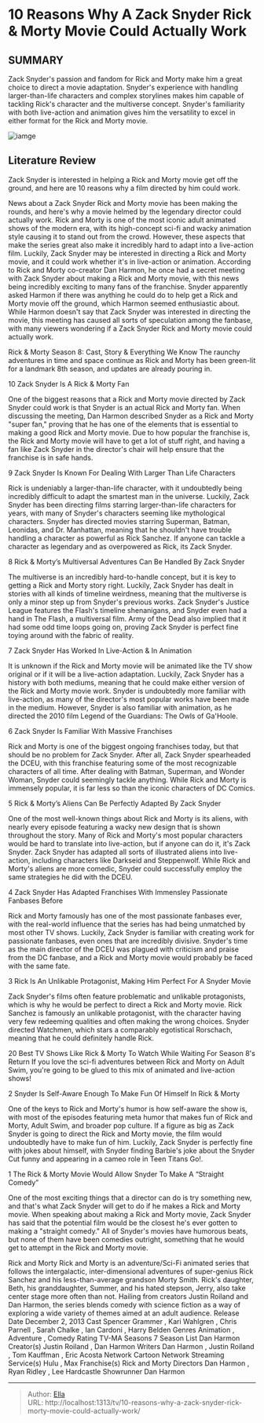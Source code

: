 # 10 Reasons Why A Zack Snyder Rick &amp; Morty Movie Could Actually Work


## SUMMARY 


 Zack Snyder&#39;s passion and fandom for Rick and Morty make him a great choice to direct a movie adaptation. 
 Snyder&#39;s experience with handling larger-than-life characters and complex storylines makes him capable of tackling Rick&#39;s character and the multiverse concept. 
 Snyder&#39;s familiarity with both live-action and animation gives him the versatility to excel in either format for the Rick and Morty movie. 

![iamge](https://static1.srcdn.com/wordpress/wp-content/uploads/2023/12/zack-snyder-and-the-rick-and-morty-poster.jpg)

## Literature Review
Zack Snyder is interested in helping a Rick and Morty movie get off the ground, and here are 10 reasons why a film directed by him could work.




News about a Zack Snyder Rick and Morty movie has been making the rounds, and here&#39;s why a movie helmed by the legendary director could actually work. Rick and Morty is one of the most iconic adult animated shows of the modern era, with its high-concept sci-fi and wacky animation style causing it to stand out from the crowd. However, these aspects that make the series great also make it incredibly hard to adapt into a live-action film. Luckily, Zack Snyder may be interested in directing a Rick and Morty movie, and it could work whether it&#39;s in live-action or animation.
According to Rick and Morty co-creator Dan Harmon, he once had a secret meeting with Zack Snyder about making a Rick and Morty movie, with this news being incredibly exciting to many fans of the franchise. Snyder apparently asked Harmon if there was anything he could do to help get a Rick and Morty movie off the ground, which Harmon seemed enthusiastic about. While Harmon doesn&#39;t say that Zack Snyder was interested in directing the movie, this meeting has caused all sorts of speculation among the fanbase, with many viewers wondering if a Zack Snyder Rick and Morty movie could actually work.
            
 
 Rick &amp; Morty Season 8: Cast, Story &amp; Everything We Know 
The raunchy adventures in time and space continue as Rick and Morty has been green-lit for a landmark 8th season, and updates are already pouring in.













 








 10  Zack Snyder Is A Rick &amp; Morty Fan 
        

One of the biggest reasons that a Rick and Morty movie directed by Zack Snyder could work is that Snyder is an actual Rick and Morty fan. When discussing the meeting, Dan Harmon described Snyder as a Rick and Morty &#34;super fan,&#34; proving that he has one of the elements that is essential to making a good Rick and Morty movie. Due to how popular the franchise is, the Rick and Morty movie will have to get a lot of stuff right, and having a fan like Zack Snyder in the director&#39;s chair will help ensure that the franchise is in safe hands.





 9  Zack Snyder Is Known For Dealing With Larger Than Life Characters 
        

Rick is undeniably a larger-than-life character, with it undoubtedly being incredibly difficult to adapt the smartest man in the universe. Luckily, Zack Snyder has been directing films starring larger-than-life characters for years, with many of Snyder&#39;s characters seeming like mythological characters. Snyder has directed movies starring Superman, Batman, Leonidas, and Dr. Manhattan, meaning that he shouldn&#39;t have trouble handling a character as powerful as Rick Sanchez. If anyone can tackle a character as legendary and as overpowered as Rick, its Zack Snyder.





 8  Rick &amp; Morty’s Multiversal Adventures Can Be Handled By Zack Snyder 


 







The multiverse is an incredibly hard-to-handle concept, but it is key to getting a Rick and Morty story right. Luckily, Zack Snyder has dealt in stories with all kinds of timeline weirdness, meaning that the multiverse is only a minor step up from Snyder&#39;s previous works. Zack Snyder&#39;s Justice League features the Flash&#39;s timeline shenanigans, and Snyder even had a hand in The Flash, a multiversal film. Army of the Dead also implied that it had some odd time loops going on, proving Zack Snyder is perfect fine toying around with the fabric of reality.





 7  Zack Snyder Has Worked In Live-Action &amp; In Animation 
        

It is unknown if the Rick and Morty movie will be animated like the TV show original or if it will be a live-action adaptation. Luckily, Zack Snyder has a history with both mediums, meaning that he could make either version of the Rick and Morty movie work. Snyder is undoubtedly more familiar with live-action, as many of the director&#39;s most popular works have been made in the medium. However, Snyder is also familiar with animation, as he directed the 2010 film Legend of the Guardians: The Owls of Ga&#39;Hoole.





 6  Zack Snyder Is Familiar With Massive Franchises 
        

Rick and Morty is one of the biggest ongoing franchises today, but that should be no problem for Zack Snyder. After all, Zack Snyder spearheaded the DCEU, with this franchise featuring some of the most recognizable characters of all time. After dealing with Batman, Superman, and Wonder Woman, Snyder could seemingly tackle anything. While Rick and Morty is immensely popular, it is far less so than the iconic characters of DC Comics.





 5  Rick &amp; Morty’s Aliens Can Be Perfectly Adapted By Zack Snyder 
        

One of the most well-known things about Rick and Morty is its aliens, with nearly every episode featuring a wacky new design that is shown throughout the story. Many of Rick and Morty&#39;s most popular characters would be hard to translate into live-action, but if anyone can do it, it&#39;s Zack Snyder. Zack Snyder has adapted all sorts of illustrated aliens into live-action, including characters like Darkseid and Steppenwolf. While Rick and Morty&#39;s aliens are more comedic, Snyder could successfully employ the same strategies he did with the DCEU.





 4  Zack Snyder Has Adapted Franchises With Immensley Passionate Fanbases Before 
        

Rick and Morty famously has one of the most passionate fanbases ever, with the real-world influence that the series has had being unmatched by most other TV shows. Luckily, Zack Snyder is familiar with creating work for passionate fanbases, even ones that are incredibly divisive. Snyder&#39;s time as the main director of the DCEU was plagued with criticism and praise from the DC fanbase, and a Rick and Morty movie would probably be faced with the same fate.





 3  Rick Is An Unlikable Protagonist, Making Him Perfect For A Snyder Movie 
        

Zack Snyder&#39;s films often feature problematic and unlikable protagonists, which is why he would be perfect to direct a Rick and Morty movie. Rick Sanchez is famously an unlikable protagonist, with the character having very few redeeming qualities and often making the wrong choices. Snyder directed Watchmen, which stars a comparably egotistical Rorschach, meaning that he could definitely handle Rick.
            
 
 20 Best TV Shows Like Rick &amp; Morty To Watch While Waiting For Season 8&#39;s Return 
If you love the sci-fi adventures between Rick and Morty on Adult Swim, you&#39;re going to be glued to this mix of animated and live-action shows!









 2  Snyder Is Self-Aware Enough To Make Fun Of Himself In Rick &amp; Morty 


 







One of the keys to Rick and Morty&#39;s humor is how self-aware the show is, with most of the episodes featuring meta humor that makes fun of Rick and Morty, Adult Swim, and broader pop culture. If a figure as big as Zack Snyder is going to direct the Rick and Morty movie, the film would undoubtedly have to make fun of him. Luckily, Zack Snyder is perfectly fine with jokes about himself, with Snyder finding Barbie&#39;s joke about the Snyder Cut funny and appearing in a cameo role in Teen Titans Go!.





 1  The Rick &amp; Morty Movie Would Allow Snyder To Make A “Straight Comedy” 
        

One of the most exciting things that a director can do is try something new, and that&#39;s what Zack Snyder will get to do if he makes a Rick and Morty movie. When speaking about making a Rick and Morty movie, Zack Snyder has said that the potential film would be the closest he&#39;s ever gotten to making a &#34;straight comedy.&#34; All of Snyder&#39;s movies have humorous beats, but none of them have been comedies outright, something that he would get to attempt in the Rick and Morty movie.
        


 Rick and Morty 
Rick and Morty is an adventure/Sci-Fi animated series that follows the intergalactic, inter-dimensional adventures of super-genius Rick Sanchez and his less-than-average grandson Morty Smith. Rick&#39;s daughter, Beth, his granddaughter, Summer, and his hated stepson, Jerry, also take center stage more often than not. Hailing from creators Justin Roiland and Dan Harmon, the series blends comedy with science fiction as a way of exploring a wide variety of themes aimed at an adult audience.
 Release Date   December 2, 2013    Cast   Spencer Grammer , Kari Wahlgren , Chris Parnell , Sarah Chalke , Ian Cardoni , Harry Belden    Genres   Animation , Adventure , Comedy    Rating   TV-MA    Seasons   7    Season List   Dan Harmon    Creator(s)   Justin Roiland , Dan Harmon    Writers   Dan Harmon , Justin Roiland , Tom Kauffman , Eric Acosta    Network   Cartoon Network    Streaming Service(s)   Hulu , Max    Franchise(s)   Rick and Morty    Directors   Dan Harmon , Ryan Ridley , Lee Hardcastle    Showrunner   Dan Harmon    





---

> Author: [Ella](https://instagram.hk.cn/)  
> URL: http://localhost:1313/tv/10-reasons-why-a-zack-snyder-rick-morty-movie-could-actually-work/  

